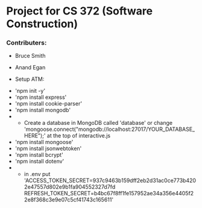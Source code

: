 # Project for CS 372 (Software Construction)
### Contributers:
- Bruce Smith
- Anand Egan

- Setup ATM:
* 'npm init -y'
* 'npm install express'
* 'npm install cookie-parser'
* 'npm install mongodb'
* * Create a database in MongoDB called 'database' or change 'mongoose.connect("mongodb://localhost:27017/YOUR_DATABASE_HERE");' at the top of interactive.js
* 'npm install mongoose'
* 'npm install jsonwebtoken'
* 'npm install bcrypt'
* 'npm install dotenv'
* * in .env put 'ACCESS_TOKEN_SECRET=937c9463b159dff2eb2d31ac0ce773b4202e47557d802e9b1fa904552327d7fd
REFRESH_TOKEN_SECRET=b4bc67f8ff1fe157952ae34a356e4405f22e8f368c3e9e07c5cf41743c165611'
